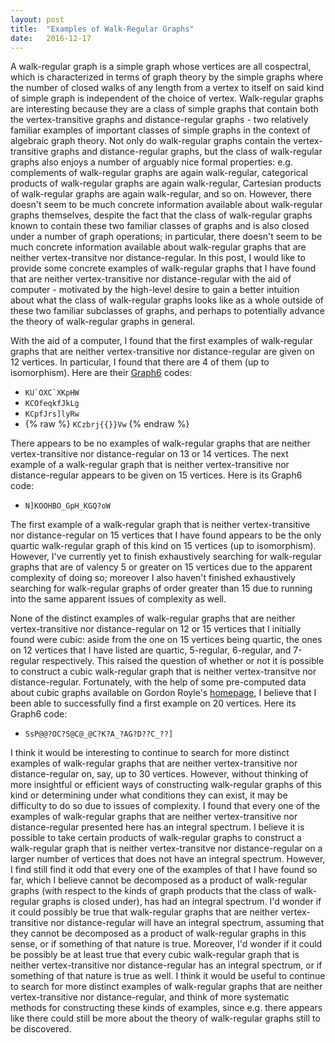 ```yaml
---
layout: post
title:  "Examples of Walk-Regular Graphs"
date:   2016-12-17
---
```


A walk-regular graph is a simple graph whose vertices are all cospectral, which is characterized in terms of graph theory by the simple graphs where the number of closed walks of any length from a vertex to itself on said kind of simple graph is independent of the choice of vertex. Walk-regular graphs are interesting because they are a class of simple graphs that contain both the vertex-transitive graphs and distance-regular graphs - two relatively familiar examples of important classes of simple graphs in the context of algebraic graph theory. Not only do walk-regular graphs contain the vertex-transitive graphs and distance-regular graphs, but the class of walk-regular graphs also enjoys a number of arguably nice formal properties: e.g. complements of walk-regular graphs are again walk-regular, categorical products of walk-regular graphs are again walk-regular, Cartesian products of walk-regular graphs are again walk-regular, and so on. However, there doesn't seem to be much concrete information available about walk-regular graphs themselves, despite the fact that the class of walk-regular graphs known to contain these two familiar classes of graphs and is also closed under a number of graph operations; in particular, there doesn't seem to be much concrete information available about walk-regular graphs that are neither vertex-transitve nor distance-regular. In this post, I would like to provide some concrete examples of walk-regular graphs that I have found that are neither vertex-transitive nor distance-regular with the aid of computer - motivated by the high-level desire to gain a better intuition about what the class of walk-regular graphs looks like as a whole outside of these two familiar subclasses of graphs, and perhaps to potentially advance the theory of walk-regular graphs in general.


With the aid of a computer, I found that the first examples of walk-regular graphs that are neither vertex-transitive nor distance-regular are given on 12 vertices. In particular, I found that there are 4 of them (up to isomorphism). Here are their [Graph6](http://users.cecs.anu.edu.au/~bdm/data/formats.html) codes:

* ``KU`OXC`XKpHW``
* `KCOfeqkfJkLg`
* `KCpfJrs]lyRw`
* {% raw %} `KCzbrj{{}}Vw` {% endraw %}

There appears to be no examples of walk-regular graphs that are neither vertex-transitive nor distance-regular on 13 or 14 vertices. The next example of a walk-regular graph that is neither vertex-transitive nor distance-regular appears to be given on 15 vertices. Here is its Graph6 code:

* `N]KOOHBO_GpH_KGQ?oW`

The first example of a walk-regular graph that is neither vertex-transitive nor distance-regular on 15 vertices that I have found appears to be the only quartic walk-regular graph of this kind on 15 vertices (up to isomorphism). However, I've currently yet to finish exhaustively searching for walk-regular graphs that are of valency 5 or greater on 15 vertices due to the apparent complexity of doing so; moreover I also haven't finished exhaustively searching for walk-regular graphs of order greater than 15 due to running into the same apparent issues of complexity as well.

None of the distinct examples of walk-regular graphs that are neither vertex-transitive nor distance-regular on 12 or 15 vertices that I initially found were cubic: aside from the one on 15 vertices being quartic, the ones on 12 vertices that I have listed are quartic, 5-regular, 6-regular, and 7-regular respectively. This raised the question of whether or not it is possible to construct a cubic walk-regular graph that is neither vertex-transitve nor distance-regular. Fortunately, with the help of some pre-computed data about cubic graphs available on Gordon Royle's [homepage](http://staffhome.ecm.uwa.edu.au/~00013890/), I believe that I been able to successfully find a first example on 20 vertices. Here its Graph6 code:

* `SsP@@?OC?S@C@_@C?K?A_?AG?D??C_??]`

I think it would be interesting to continue to search for more distinct examples of walk-regular graphs that are neither vertex-transitive nor distance-regular on, say, up to 30 vertices. However, without thinking of more insightful or efficient ways of constructing walk-regular graphs of this kind or determining under what conditions they can exist, it may be difficulty to do so due to issues of complexity. I found that every one of the examples of walk-regular graphs that are neither vertex-transitive nor distance-regular presented here has an integral spectrum. I believe it is possible to take certain products of walk-regular graphs to construct a walk-regular graph that is neither vertex-transitve nor distance-regular on a larger number of vertices that does not have an integral spectrum. However, I find still find it odd that every one of the examples of that I have found so far, which I believe cannot be decomposed as a product of walk-regular graphs (with respect to the kinds of graph products that the class of walk-regular graphs is closed under), has had an integral spectrum. I'd wonder if it could possibly be true that walk-regular graphs that are neither vertex-transitive nor distance-regular will have an integral spectrum, assuming that they cannot be decomposed as a product of walk-regular graphs in this sense, or if something of that nature is true. Moreover, I'd wonder if it could be possibly be at least true that every cubic walk-regular graph that is neither vertex-transitive nor distance-regular has an integral spectrum, or if something of that nature is true as well. I think it would be useful to continue to search for more distinct examples of walk-regular graphs that are neither vertex-transitive nor distance-regular, and think of more systematic methods for constructing these kinds of examples, since e.g. there appears like there could still be more about the theory of walk-regular graphs still to be discovered.
